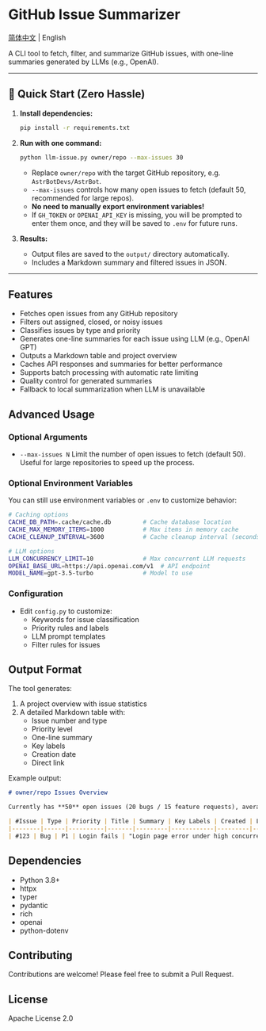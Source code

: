 # GitHub Issue Summarizer

[简体中文](README.zh.md) | English

A CLI tool to fetch, filter, and summarize GitHub issues, with one-line summaries generated by LLMs (e.g., OpenAI).

---

## 🚀 Quick Start (Zero Hassle)

1. **Install dependencies:**
   ```bash
   pip install -r requirements.txt
   ```
2. **Run with one command:**
   ```bash
   python llm-issue.py owner/repo --max-issues 30
   ```
   - Replace `owner/repo` with the target GitHub repository, e.g. `AstrBotDevs/AstrBot`.
   - `--max-issues` controls how many open issues to fetch (default 50, recommended for large repos).
   - **No need to manually export environment variables!**
   - If `GH_TOKEN` or `OPENAI_API_KEY` is missing, you will be prompted to enter them once, and they will be saved to `.env` for future runs.

3. **Results:**
   - Output files are saved to the `output/` directory automatically.
   - Includes a Markdown summary and filtered issues in JSON.

---

## Features

- Fetches open issues from any GitHub repository
- Filters out assigned, closed, or noisy issues
- Classifies issues by type and priority
- Generates one-line summaries for each issue using LLM (e.g., OpenAI GPT)
- Outputs a Markdown table and project overview
- Caches API responses and summaries for better performance
- Supports batch processing with automatic rate limiting
- Quality control for generated summaries
- Fallback to local summarization when LLM is unavailable

## Advanced Usage

### Optional Arguments

- `--max-issues N`  Limit the number of open issues to fetch (default 50). Useful for large repositories to speed up the process.

### Optional Environment Variables

You can still use environment variables or `.env` to customize behavior:

```bash
# Caching options
CACHE_DB_PATH=.cache/cache.db         # Cache database location
CACHE_MAX_MEMORY_ITEMS=1000           # Max items in memory cache
CACHE_CLEANUP_INTERVAL=3600           # Cache cleanup interval (seconds)

# LLM options
LLM_CONCURRENCY_LIMIT=10              # Max concurrent LLM requests
OPENAI_BASE_URL=https://api.openai.com/v1  # API endpoint
MODEL_NAME=gpt-3.5-turbo              # Model to use
```

### Configuration

- Edit `config.py` to customize:
  - Keywords for issue classification
  - Priority rules and labels
  - LLM prompt templates
  - Filter rules for issues

## Output Format

The tool generates:
1. A project overview with issue statistics
2. A detailed Markdown table with:
   - Issue number and type
   - Priority level
   - One-line summary
   - Key labels
   - Creation date
   - Direct link

Example output:
```markdown
# owner/repo Issues Overview

Currently has **50** open issues (20 bugs / 15 feature requests), average priority P1, last updated on 2024-03-20.

| #Issue | Type | Priority | Title | Summary | Key Labels | Created | Link |
|--------|------|----------|-------|---------|------------|---------|------|
| #123 | Bug | P1 | Login fails | "Login page error under high concurrency" | backend, critical | 2024-03-19 | 🔗 |
```

## Dependencies

- Python 3.8+
- httpx
- typer
- pydantic
- rich
- openai
- python-dotenv

## Contributing

Contributions are welcome! Please feel free to submit a Pull Request.

## License

Apache License 2.0
